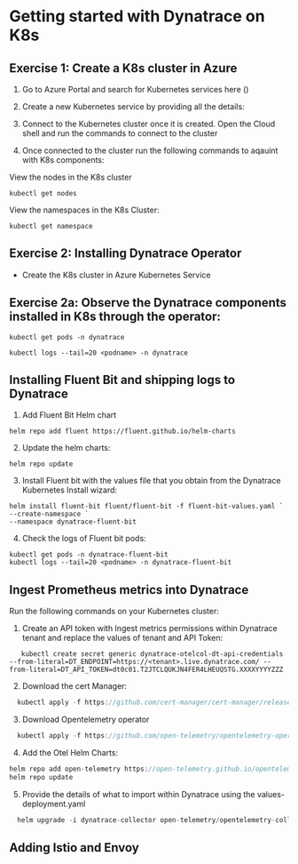 # Getting started with Dynatrace on K8s

## Exercise 1: Create a K8s cluster in Azure
1. Go to Azure Portal and search for Kubernetes services here ()
2. Create a new Kubernetes service by providing all the details:

3. Connect to the Kubernetes cluster once it is created. Open the Cloud shell and run the commands to connect to the cluster

4. Once connected to the cluster run the following commands to aqauint with K8s components:

View the nodes in the K8s cluster
``````
kubectl get nodes
``````

View the namespaces in the K8s Cluster: 
``````
kubectl get namespace
``````

## Exercise 2: Installing Dynatrace Operator 
* Create the K8s cluster in Azure Kubernetes Service

## Exercise 2a: Observe the Dynatrace components installed in K8s through the operator: 

``````
kubectl get pods -n dynatrace
```````

``````
kubectl logs --tail=20 <podname> -n dynatrace
``````
## Installing Fluent Bit and shipping logs to Dynatrace 
1. Add Fluent Bit Helm chart

``````
helm repo add fluent https://fluent.github.io/helm-charts
``````

2. Update the helm charts: 

``````
helm repo update
``````

3. Install Fluent bit with the values file that you obtain from the Dynatrace Kubernetes Install wizard: 

``````
helm install fluent-bit fluent/fluent-bit -f fluent-bit-values.yaml `
--create-namespace `
--namespace dynatrace-fluent-bit
``````

4. Check the logs of Fluent bit pods: 

``````
kubectl get pods -n dynatrace-fluent-bit
kubectl logs --tail=20 <podname> -n dynatrace-fluent-bit
``````

## Ingest Prometheus metrics into Dynatrace
Run the following commands on your Kubernetes cluster:

1. Create an API token with Ingest metrics permissions within Dynatrace tenant and replace the values of tenant and API Token: 

``````
   kubectl create secret generic dynatrace-otelcol-dt-api-credentials --from-literal=DT_ENDPOINT=https://<tenant>.live.dynatrace.com/ --from-literal=DT_API_TOKEN=dt0c01.T2JTCLQUKJN4FER4LHEUQSTG.XXXXYYYYZZZ
``````

2. Download the cert Manager:

```js
  kubectl apply -f https://github.com/cert-manager/cert-manager/releases/download/v1.14.4/cert-manager.yaml
```

3. Download Opentelemetry operator

```js
  kubectl apply -f https://github.com/open-telemetry/opentelemetry-operator/releases/latest/download/opentelemetry-operator.yaml
```

4. Add the Otel Helm Charts:

```js
helm repo add open-telemetry https://open-telemetry.github.io/opentelemetry-helm-charts
helm repo update
```

5. Provide the details of what to import within Dynatrace using the values-deployment.yaml

```js
  helm upgrade -i dynatrace-collector open-telemetry/opentelemetry-collector -f values-deployment.yaml
```


## Adding Istio and Envoy


